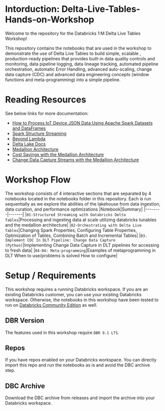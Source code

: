 # Intorduction: Delta-Live-Tables-Hands-on-Workshop
Welcome to the repository for the Databricks 1:M Delta Live Tables Workshop!

This repository contains the notebooks that are used in the workshop to demonstrate the use of Delta Live Tables to build simple, scalable , production-ready pipelines that provides built-in data quality controls and monitoring, data pipeline logging, data lineage tracking, automated pipeline orchestration, automatic Error Handling, advanced auto-scaling, change data capture (CDC) and advanced data engineering concepts (window functions and meta-programming) into a simple pipeline.



# Reading Resources

See below links for more documentation:
* [How to Process IoT Device JSON Data Using Apache Spark Datasets and DataFrames](https://databricks.com/blog/2016/03/28/how-to-process-iot-device-json-data-using-apache-spark-datasets-and-dataframes.html)
* [Spark Structure Streaming](https://databricks.com/blog/2016/07/28/structured-streaming-in-apache-spark.html)
* [Beyond Lambda](https://databricks.com/discover/getting-started-with-delta-lake-tech-talks/beyond-lambda-introducing-delta-architecture)
* [Delta Lake Docs](https://docs.databricks.com/delta/index.html)
* [Medallion Architecture](https://databricks.com/solutions/data-pipelines)
* [Cost Savings with the Medallion Architecture](https://techcommunity.microsoft.com/t5/analytics-on-azure/how-to-reduce-infrastructure-costs-by-up-to-80-with-azure/ba-p/1820280)
* [Change Data Capture Streams with the Medallion Architecture](https://databricks.com/blog/2021/06/09/how-to-simplify-cdc-with-delta-lakes-change-data-feed.html)



# Workshop Flow

The workshop consists of 4 interactive sections that are separated by 4 notebooks located in the notebooks folder in this repository. Each is run sequentially as we explore the abilities of the lakehouse from data ingestion, data curation, and performance optimizations
|Notebook|Summary|
|--------|-------|
|`01-Structured Streaming with Databricks Delta Tables`|Processing and ingesting data at scale utilizing databricks tunables and the medallion architecture|
|`02-Orchestrating with Delta Live Tables`|Changing Spark Properties, Configuring Table Properties, Optimization of Tables, Combining Batch and Incremental Tables|
|`03. Implement CDC In DLT Pipeline: Change Data Capture (Python)`|Implementing Change Data Capture in DLT pipelines for accessing to fresh data|
|`04-04: Meta-programming`|Examples of metaprogramming in DLT
When to use/problems is solved
How to configure|


# Setup / Requirements

This workshop requires a running Databricks workspace. If you are an existing Databricks customer, you can use your existing Databricks workspace. Otherwise, the notebooks in this workshop have been tested to run on [Databricks Community Edition](https://databricks.com/product/faq/community-edition) as well.

## DBR Version

The features used in this workshop require `DBR 9.1 LTS`.

## Repos

If you have repos enabled on your Databricks workspace. You can directly import this repo and run the notebooks as is and avoid the DBC archive step.

## DBC Archive

Download the DBC archive from releases and import the archive into your Databricks workspace.
